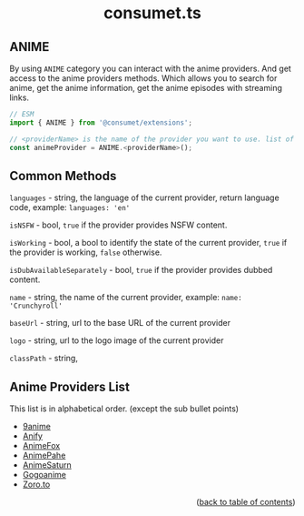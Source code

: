 <h1 align="center">consumet.ts</h1>

<h2>ANIME</h2>

By using `ANIME` category you can interact with the anime providers. And get access to the anime providers methods. Which allows you to search for anime, get the anime information, get the anime episodes with streaming links.

```ts
// ESM
import { ANIME } from '@consumet/extensions';

// <providerName> is the name of the provider you want to use. list of the proivders is below.
const animeProvider = ANIME.<providerName>();
```

## Common Methods

``languages`` - string, the language of the current provider, return language code, example: ``languages: 'en'``

``isNSFW`` - bool, ``true`` if the provider provides NSFW content.

``isWorking`` - bool, a bool to identify the state of the current provider, ``true`` if the provider is working, ``false`` otherwise.

``isDubAvailableSeparately`` - bool, ``true`` if the provider provides dubbed content.

``name`` - string, the name of the current provider, example: ``name: 'Crunchyroll'``

``baseUrl`` - string, url to the base URL of the current provider

``logo`` - string, url to the logo image of the current provider

``classPath`` - string,


## Anime Providers List
This list is in alphabetical order. (except the sub bullet points)

- [9anime](../providers/9anime.md)
- [Anify](../providers/anify.md)
- [AnimeFox](../providers/animefox.md)
- [AnimePahe](../providers/animepahe.md)
- [AnimeSaturn](../providers/animesaturn.md)
- [Gogoanime](../providers/gogoanime.md)
- [Zoro.to](../providers/zoro.md)

<p align="end">(<a href="https://github.com/consumet/extensions/blob/master/docs">back to table of contents</a>)</p>
